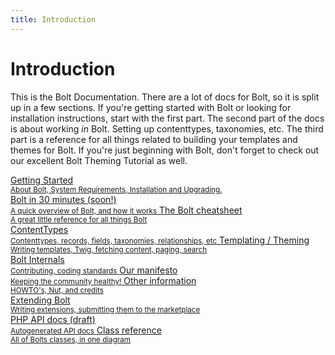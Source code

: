 ```yaml
---
title: Introduction
---
```

Introduction
============

This is the Bolt Documentation. There are a lot of docs for Bolt, so it is split
up in a few sections. If you're getting started with Bolt or looking for
installation instructions, start with the first part. The second part of the
docs is about working _in_ Bolt. Setting up contenttypes, taxonomies, etc. The
third part is a reference for all things related to building your templates and
themes for Bolt. If you're just beginning with Bolt, don't forget to check out
our excellent Bolt Theming Tutorial as well.

<a href="about" class="button large expand docsintro">
Getting Started<br>
<small>About Bolt, System Requirements, Installation and Upgrading.</small>
</a>

<div class="docsintro">
    <a href="#" onclick="alert('Coming soon!');"  class="button medium docsintro">
    Bolt in 30 minutes (soon!)<br>
    <small>A quick overview of Bolt, and how it works</small>
    </a>
    <a href="https://cheatsheet.bolt.cm" class="button medium docsintro">
    The Bolt cheatsheet<br>
    <small>A great little reference for all things Bolt</small>
    </a>
</div>

<a href="../contenttypes" class="button large expand docsintro">
ContentTypes<br>
<small>Contenttypes, records, fields, taxonomies, relationships, etc</small>
</a>

<a href="../templates/templates-routes" class="button large expand docsintro">
Templating / Theming<br>
<small>Writing templates, Twig, fetching content, paging, search</small>
</a>

<div class="docsintro">
    <!-- <a href="#" onclick="alert('Coming soon!');" class="button medium docsintro">
    Templating tutorial (soon!)<br>
    <small>Building a theme, step by step</small>
    </a> -->
    <a href="../internals/bolt-internals" class="button medium docsintro">
    Bolt Internals<br>
    <small>Contributing, coding standards</small>
    </a>
    <a href="../other/manifesto" class="button medium docsintro">
    Our manifesto<br>
    <small>Keeping the community healthy!</small>
    </a>
    <a href="../howto" class="button medium docsintro">
    Other information<br>
    <small>HOWTO's, Nut, and credits</small>
    </a>
</div>

<a href="../extensions/introduction" class="button large expand docsintro">
Extending Bolt<br>
<small>Writing extensions, submitting them to the marketplace</small>
</a>

<div class="docsintro">
<a href="https://dev.bolt.cm/docs/api/" class="button medium docsintro">
PHP API docs (draft)<br>
<small>Autogenerated API docs</small>
</a>
<a href="../class-reference" class="button medium docsintro">
Class reference<br>
<small>All of Bolts classes, in one diagram</small>
</a>
</div>
